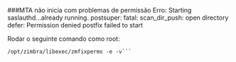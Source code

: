 ###MTA não inicia com problemas de permissão
Erro: Starting saslauthd...already running. postsuper: fatal: scan_dir_push: open directory defer: Permission denied postfix failed to start

Rodar o seguinte comando como root: 
```
/opt/zimbra/libexec/zmfixperms -e -v```
